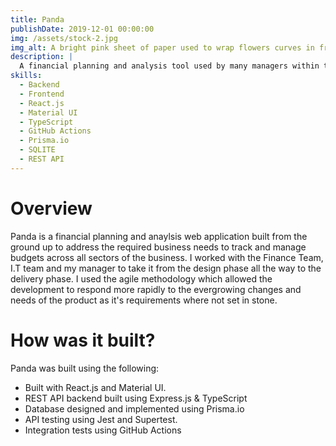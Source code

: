 ```yaml
---
title: Panda
publishDate: 2019-12-01 00:00:00
img: /assets/stock-2.jpg
img_alt: A bright pink sheet of paper used to wrap flowers curves in front of rich blue background
description: |
  A financial planning and analysis tool used by many managers within the business to track their respective department's budgets.
skills:
  - Backend
  - Frontend
  - React.js
  - Material UI
  - TypeScript
  - GitHub Actions
  - Prisma.io
  - SQLITE
  - REST API
---
```


# Overview

Panda is a financial planning and anaylsis web application built from the ground up to address the required business needs to track and manage budgets across all sectors of the business. I worked with the Finance Team, I.T team and my manager to take it from the design phase all the way to the delivery phase. I used the agile methodology which allowed the development to respond more rapidly to the evergrowing changes and needs of the product as it's requirements where not set in stone.

# How was it built?

Panda was built using the following:

- Built with React.js and Material UI.
- REST API backend built using Express.js & TypeScript
- Database designed and implemented using Prisma.io
- API testing using Jest and Supertest.
- Integration tests using GitHub Actions
